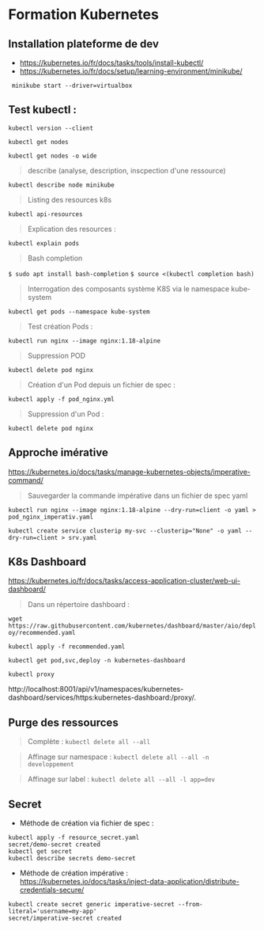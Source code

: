 # Formation Kubernetes

## Installation plateforme de dev
- https://kubernetes.io/fr/docs/tasks/tools/install-kubectl/
- https://kubernetes.io/fr/docs/setup/learning-environment/minikube/

``` minikube start --driver=virtualbox```


## Test kubectl :
```kubectl version --client```

```kubectl get nodes```

```kubectl get nodes -o wide```

> describe (analyse, description, inscpection d'une ressource)

```kubectl describe node minikube```

> Listing des resources k8s

```kubectl api-resources```

> Explication des resources :

```kubectl explain pods```

> Bash completion

```$ sudo apt install bash-completion```
```$ source <(kubectl completion bash)```


> Interrogation des composants système K8S via le namespace kube-system

```kubectl get pods --namespace kube-system```

> Test création Pods :

```kubectl run nginx --image nginx:1.18-alpine```

> Suppression POD

```kubectl delete pod nginx```

> Création d'un Pod depuis un fichier de spec :

```kubectl apply -f pod_nginx.yml```

> Suppression d'un Pod :

```kubectl delete pod nginx```



## Approche imérative

https://kubernetes.io/docs/tasks/manage-kubernetes-objects/imperative-command/

> Sauvegarder la commande impérative dans un fichier de spec yaml

```kubectl run nginx --image nginx:1.18-alpine --dry-run=client -o yaml > pod_nginx_imperativ.yaml```

```kubectl create service clusterip my-svc --clusterip="None" -o yaml --dry-run=client > srv.yaml```



## K8s Dashboard
https://kubernetes.io/fr/docs/tasks/access-application-cluster/web-ui-dashboard/

> Dans un répertoire dashboard :

```wget https://raw.githubusercontent.com/kubernetes/dashboard/master/aio/deploy/recommended.yaml```

```kubectl apply -f recommended.yaml```

```kubectl get pod,svc,deploy -n kubernetes-dashboard```

```kubectl proxy```

http://localhost:8001/api/v1/namespaces/kubernetes-dashboard/services/https:kubernetes-dashboard:/proxy/.


## Purge des ressources

> Complète :
```kubectl delete all --all```

> Affinage sur namespace :
```kubectl delete all --all -n developpement```

> Affinage sur label :
```kubectl delete all --all -l app=dev```


## Secret

- Méthode de création via fichier de spec :

```
kubectl apply -f resource_secret.yaml
secret/demo-secret created
kubectl get secret
kubectl describe secrets demo-secret 
```

- Méthode de création impérative :
https://kubernetes.io/docs/tasks/inject-data-application/distribute-credentials-secure/

```
kubectl create secret generic imperative-secret --from-literal='username=my-app'
secret/imperative-secret created
```
